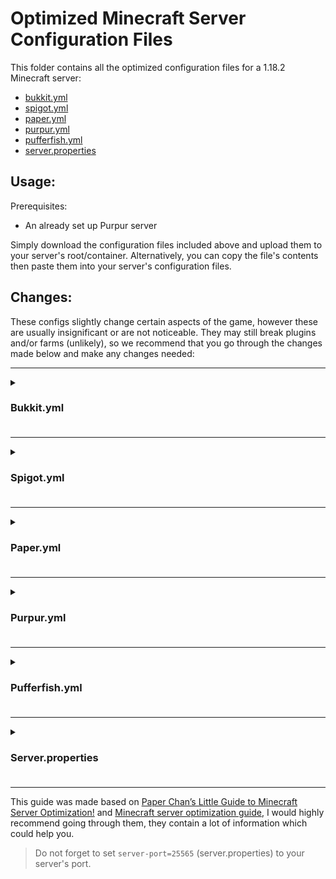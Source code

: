 # Optimized Minecraft Server Configuration Files
This folder contains all the optimized configuration files for a 1.18.2 Minecraft server:
+ [bukkit.yml](https://raw.githubusercontent.com/Mocab/Optimized-Minecraft-server-configurations/main/1.18/bukkit.yml)
+ [spigot.yml](https://raw.githubusercontent.com/Mocab/Optimized-Minecraft-server-configurations/main/1.18/spigot.yml)
+ [paper.yml](https://raw.githubusercontent.com/Mocab/Optimized-Minecraft-server-configurations/main/1.18/paper.yml)
+ [purpur.yml](https://raw.githubusercontent.com/Mocab/Optimized-Minecraft-server-configurations/main/1.18/purpur.yml)
+ [pufferfish.yml](https://raw.githubusercontent.com/Mocab/Optimized-Minecraft-server-configurations/main/1.18/pufferfish.yml)
+ [server.properties](https://raw.githubusercontent.com/Mocab/Optimized-Minecraft-server-configurations/main/1.18/server.properties)


## Usage:
Prerequisites:
+ An already set up Purpur server

Simply download the configuration files included above and upload them to your server's root/container. Alternatively, you can copy the file's contents then paste them into your server's configuration files.

## Changes:
These configs slightly change certain aspects of the game, however these are usually insignificant or are not noticeable. They may still break plugins and/or farms (unlikely), so we recommend that you go through the changes made below and make any changes needed:

---------------------------------------------------------------

<details>
<summary><h3>Bukkit.yml<h3></summary>
<br>

**spawn-limits**

```diff
-  monsters: 70
-  animals: 10
-  water-animals: 5
-  water-ambient: 20
-  water-underground-creature: 5
-  axolotls: 5
-  ambient: 15
+  monsters: 35
+  animals: 5
+  water-animals: 3
+  water-ambient: 7
+  water-underground-creature: 3
+  axolotls: 3
+  ambient: 3
```

**ticks-per**

```diff
   animal-spawns: 400
-  monster-spawns: 1
-  water-spawns: 1
-  water-ambient-spawns: 1
-  water-underground-creature-spawns: 1
-  axolotl-spawns: 1
-  ambient-spawns: 1
+  monster-spawns: 10
+  water-spawns: 400
+  water-ambient-spawns: 400
+  water-underground-creature-spawns: 400
+  axolotl-spawns: 400
+  ambient-spawns: 400
```

</details>

----------------------------------------------------------------------

<details>
<summary><h3>Spigot.yml<h3></summary>
<br>

**save-user-cache-on-stop-only**

```diff
-  save-user-cache-on-stop-only: false
+  save-user-cache-on-stop-only: true
```

**moved-wrongly-threshold**

```diff
-  moved-wrongly-threshold: 0.0625
+  moved-wrongly-threshold: 1.0625
```

**moved-too-quickly-multiplier**

```diff
-  moved-too-quickly-multiplier: 10.0
+  moved-too-quickly-multiplier: 20.0
```

**merge-radius**

```diff
-      item: 2.5
-      exp: 3.0
+      item: 3.5
+      exp: 4.0
```

**mob-spawn-range**

```diff
-    mob-spawn-range: 8
+    mob-spawn-range: 6
```

**entity-activation-range**

```diff
-      animals: 32
-      monsters: 32
-      raiders: 48
-      misc: 16
-      water: 16
-      villagers: 32
-      flying-monsters: 32
+      animals: 28
+      monsters: 32
+      raiders: 48
+      misc: 12
+      water: 16
+      villagers: 24
+      flying-monsters: 32
```

**tick-inactive-villagers**

```diff
-      tick-inactive-villagers: true
+      tick-inactive-villagers: false
```

**max-tick-time**

```diff
-      tile: 50
-      entity: 50
+      tile: 1000
+      entity: 1000
```

</details>

----------------------------------------------------------------------

<details>
<summary><h3>Paper.yml<h3></summary>
<br>

**keep-spawn-loaded**

```diff
-    keep-spawn-loaded: true
+    keep-spawn-loaded: false
```

**fix-climbing-bypassing-cramming-rule**

```diff
-    fix-climbing-bypassing-cramming-rule: false
+    fix-climbing-bypassing-cramming-rule: true
```

**grass-spread-tick-rate**

```diff
-    grass-spread-tick-rate: 1
+    grass-spread-tick-rate: 4
```

**redstone-implementation**

```diff
-    redstone-implementation: vanilla
+    redstone-implementation: ALTERNATE_CURRENT
```

**remove-corrupt-tile-entities**

```diff
-    remove-corrupt-tile-entities: false
+    remove-corrupt-tile-entities: true
```

**non-player-arrow-despawn-rate**

```diff
-    non-player-arrow-despawn-rate: -1
+    non-player-arrow-despawn-rate: 100
```

**max-auto-save-chunks-per-tick**

```diff
-    max-auto-save-chunks-per-tick: 24
+    max-auto-save-chunks-per-tick: 12
```

**optimize-explosions**

```diff
-    optimize-explosions: false
+    optimize-explosions: true
```

**prevent-moving-into-unloaded-chunks**

```diff
-    prevent-moving-into-unloaded-chunks: false
+    prevent-moving-into-unloaded-chunks: true
```

**despawn-ranges**

```diff
       monster:
         soft: 32
-        hard: 128
+        hard: 98
       creature:
         soft: 32
-        hard: 128
+        hard: 98
       ambient:
         soft: 32
-        hard: 128
+        hard: 82
       axolotls:
         soft: 32
-        hard: 128
+        hard: 98
       underground_water_creature:
         soft: 32
-        hard: 128
+        hard: 82
       water_creature:
         soft: 32
-        hard: 128
+        hard: 98
       water_ambient:
-        soft: 32
-        hard: 64
       misc:
         soft: 32
-        hard: 128
+        hard: 98
```

**update-pathfinding-on-block-update**

```diff
-    update-pathfinding-on-block-update: true
+    update-pathfinding-on-block-update: false
```

**entity-per-chunk-save-limit**

```diff
-      experience_orb: -1
-      snowball: -1
-      ender_pearl: -1
-      arrow: -1
-      fireball: -1
-      small_fireball: -1
+      experience_orb: 10
+      snowball: 5
+      ender_pearl: 5
+      arrow: 5
+      fireball: 5
+      small_fireball: 5
```

**alt-item-despawn-rate**

```diff
-      enabled: false
+      enabled: true
       items:
-        COBBLESTONE: 300
+        KELP: 600
+        BAMBOO: 600
+        CACTUS: 600
+        WHEAT_SEEDS: 600
```

</details>

----------------------------------------------------------------------

<details>
<summary><h3>Purpur.yml<h3></summary>
<br>

**use-alternate-keepalive**

```diff
-  use-alternate-keepalive: false
+  use-alternate-keepalive: true
```

**can-move-in-water-over-fence**

```diff
-        can-move-in-water-over-fence: true
+        can-move-in-water-over-fence: false
```

</details>

----------------------------------------------------------------------

<details>
<summary><h3>Pufferfish.yml<h3></summary>
<br>

No changes have been made.

</details>

----------------------------------------------------------------------

<details>
<summary><h3>Server.properties<h3></summary>
<br>

**view-distance**

```diff
- view-distance=10
+ view-distance=8
```

**simulation-distance**

```diff
- simulation-distance=10
+ simulation-distance=6
```

</details>

----------------------------------------------------------------------

This guide was made based on [Paper Chan’s Little Guide to Minecraft Server Optimization!](https://eternity.community/index.php/paper-optimization/) and [Minecraft server optimization guide](https://github.com/YouHaveTrouble/minecraft-optimization), I would highly recommend going through them, they contain a lot of information which could help you.

> Do not forget to set `server-port=25565` (server.properties) to your server's port.
